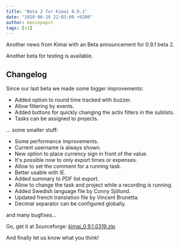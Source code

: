 ```yaml
---
title: "Beta 2 for Kimai 0.9.1"
date: "2010-06-19 22:03:00 +0200"
author: kevinpapst
tags: [v1]
---
```


Another news from Kimai with an Beta announcement for 0.9.1 beta 2.

Another beta for testing is available.

## Changelog

Since our last beta we made some bigger improvements:

- Added option to round time tracked with buzzer.
- Allow filtering by events.
- Added buttons for quickly changing the activ filters in the sublists.
- Tasks can be assigned to projects.

... some smaller stuff:

- Some performance improvements.
- Current username is always shown.
- New option to place currency sign in front of the value.
- It's possible now to only export times or expenses.
- Allow to set the comment for a running task.
- Better usable with IE.
- Added summary to PDF list export.
- Allow to change the task and project while a recording is running.
- Added Swedish language file by Conny Sjölund.
- Updated french translation file by Vincent Brunetta.
- Decimal separator can be configured globally.

and many bugfixes...

Go, get it at Sourceforge: [kimai_0.9.1.0319.zip](http://sourceforge.net/projects/kimai/files/0.9.x/kimai_0.9.1.0319.zip/download)

And finally let us know what you think!
